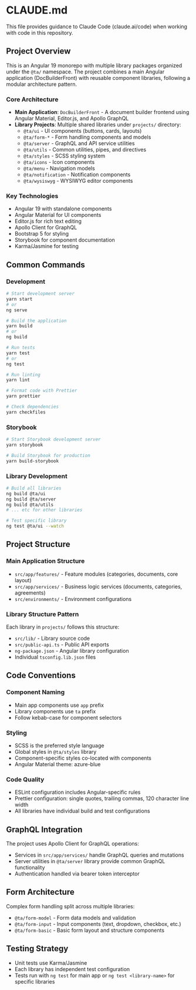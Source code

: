 # CLAUDE.md

This file provides guidance to Claude Code (claude.ai/code) when working with code in this repository.

## Project Overview

This is an Angular 19 monorepo with multiple library packages organized under the `@ta/` namespace. The project combines a main Angular application (DocBuilderFront) with reusable component libraries, following a modular architecture pattern.

### Core Architecture

- **Main Application**: `DocBuilderFront` - A document builder frontend using Angular Material, Editor.js, and Apollo GraphQL
- **Library Projects**: Multiple shared libraries under `projects/` directory:
  - `@ta/ui` - UI components (buttons, cards, layouts)
  - `@ta/form-*` - Form handling components and models
  - `@ta/server` - GraphQL and API service utilities
  - `@ta/utils` - Common utilities, pipes, and directives
  - `@ta/styles` - SCSS styling system
  - `@ta/icons` - Icon components
  - `@ta/menu` - Navigation models
  - `@ta/notification` - Notification components
  - `@ta/wysiswyg` - WYSIWYG editor components

### Key Technologies

- Angular 19 with standalone components
- Angular Material for UI components
- Editor.js for rich text editing
- Apollo Client for GraphQL
- Bootstrap 5 for styling
- Storybook for component documentation
- Karma/Jasmine for testing

## Common Commands

### Development

```bash
# Start development server
yarn start
# or
ng serve

# Build the application
yarn build
# or
ng build

# Run tests
yarn test
# or
ng test

# Run linting
yarn lint

# Format code with Prettier
yarn prettier

# Check dependencies
yarn checkfiles
```

### Storybook

```bash
# Start Storybook development server
yarn storybook

# Build Storybook for production
yarn build-storybook
```

### Library Development

```bash
# Build all libraries
ng build @ta/ui
ng build @ta/server
ng build @ta/utils
# ... etc for other libraries

# Test specific library
ng test @ta/ui --watch
```

## Project Structure

### Main Application Structure

- `src/app/features/` - Feature modules (categories, documents, core layout)
- `src/app/services/` - Business logic services (documents, categories, agreements)
- `src/environments/` - Environment configurations

### Library Structure Pattern

Each library in `projects/` follows this structure:

- `src/lib/` - Library source code
- `src/public-api.ts` - Public API exports
- `ng-package.json` - Angular library configuration
- Individual `tsconfig.lib.json` files

## Code Conventions

### Component Naming

- Main app components use `app` prefix
- Library components use `ta` prefix
- Follow kebab-case for component selectors

### Styling

- SCSS is the preferred style language
- Global styles in `@ta/styles` library
- Component-specific styles co-located with components
- Angular Material theme: azure-blue

### Code Quality

- ESLint configuration includes Angular-specific rules
- Prettier configuration: single quotes, trailing commas, 120 character line width
- All libraries have individual build and test configurations

## GraphQL Integration

The project uses Apollo Client for GraphQL operations:

- Services in `src/app/services/` handle GraphQL queries and mutations
- Server utilities in `@ta/server` library provide common GraphQL functionality
- Authentication handled via bearer token interceptor

## Form Architecture

Complex form handling split across multiple libraries:

- `@ta/form-model` - Form data models and validation
- `@ta/form-input` - Input components (text, dropdown, checkbox, etc.)
- `@ta/form-basic` - Basic form layout and structure components

## Testing Strategy

- Unit tests use Karma/Jasmine
- Each library has independent test configuration
- Tests run with `ng test` for main app or `ng test <library-name>` for specific libraries
